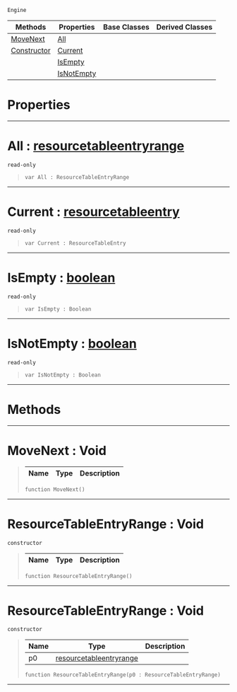  `Engine`

|Methods|Properties|Base Classes|Derived Classes|
|---|---|---|---|
|[MoveNext](resourcetableentryrange.md#movenext-void)|[All](resourcetableentryrange.md#all-zilch-engine-document)| | |
|[Constructor](resourcetableentryrange.md#resourcetableentryrange)|[Current](resourcetableentryrange.md#current-zilch-engine-docu)| | |
| |[IsEmpty](resourcetableentryrange.md#isempty-zilch-engine-docu)| | |
| |[IsNotEmpty](resourcetableentryrange.md#isnotempty-zilch-engine-d)| | |


 #  Properties


---  
 #  All : [resourcetableentryrange](resourcetableentryrange.md)

 `read-only`

> 
> ```TS:Nada
> var All : ResourceTableEntryRange


---  
 #  Current : [resourcetableentry](resourcetableentry.md)

 `read-only`

> 
> ```TS:Nada
> var Current : ResourceTableEntry


---  
 #  IsEmpty : [boolean](../nada_base_types/boolean.md)

 `read-only`

> 
> ```TS:Nada
> var IsEmpty : Boolean


---  
 #  IsNotEmpty : [boolean](../nada_base_types/boolean.md)

 `read-only`

> 
> ```TS:Nada
> var IsNotEmpty : Boolean


---  
 #  Methods


---  
 #  MoveNext : Void

> 
> |Name|Type|Description|
> |---|---|---|
> ```TS:Nada
> function MoveNext()
> ``` 


---  
 #  ResourceTableEntryRange : Void

 `constructor`

> 
> |Name|Type|Description|
> |---|---|---|
> ```TS:Nada
> function ResourceTableEntryRange()
> ``` 


---  
 #  ResourceTableEntryRange : Void

 `constructor`

> 
> |Name|Type|Description|
> |---|---|---|
> |p0|[resourcetableentryrange](resourcetableentryrange.md)| |
> ```TS:Nada
> function ResourceTableEntryRange(p0 : ResourceTableEntryRange)
> ``` 


---  
 

 